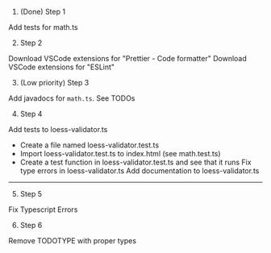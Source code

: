 1. (Done) Step 1

Add tests for math.ts

2. Step 2

Download VSCode extensions for "Prettier - Code formatter"
Download VSCode extensions for "ESLint"

3. (Low priority) Step 3

Add javadocs for `math.ts`. See TODOs

4. Step 4

Add tests to loess-validator.ts

- Create a file named loess-validator.test.ts
- Import loess-validator.test.ts to index.html (see math.test.ts)
- Create a test function in loess-validator.test.ts and see that it runs
  Fix type errors in loess-validator.ts
  Add documentation to loess-validator.ts

---

5. Step 5

Fix Typescript Errors

6. Step 6

Remove TODOTYPE with proper types
